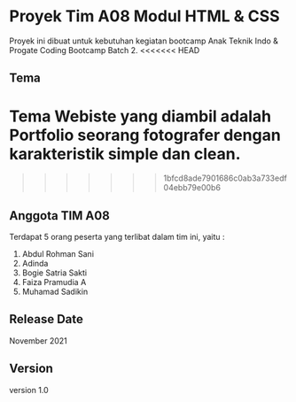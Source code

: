 # Proyek Tim A08 Modul HTML & CSS

Proyek ini dibuat untuk kebutuhan kegiatan bootcamp Anak Teknik Indo & Progate Coding Bootcamp Batch 2.
<<<<<<< HEAD

## Tema

Tema Webiste yang diambil adalah Portfolio seorang fotografer dengan karakteristik simple dan clean.
=======
>>>>>>> 1bfcd8ade7901686c0ab3a733edf04ebb79e00b6

## Anggota TIM A08

Terdapat 5 orang peserta yang terlibat dalam tim ini, yaitu :

1. Abdul Rohman Sani
2. Adinda
3. Bogie Satria Sakti
4. Faiza Pramudia A
5. Muhamad Sadikin

## Release Date

November 2021

## Version

version 1.0
